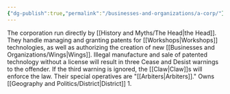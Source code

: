 ```yaml
---
{"dg-publish":true,"permalink":"/businesses-and-organizations/a-corp/"}
---
```


The corporation run directly by [[History and Myths/The Head\|the Head]]. They handle managing and granting patents for [[Workshops\|Workshops]] technologies, as well as authorizing the creation of new [[Businesses and Organizations/Wings\|Wings]]. Illegal manufacture and sale of patented technology without a license will result in three Cease and Desist warnings to the offender. If the third warning is ignored, the [[Claw\|Claw]]s will enforce the law. Their special operatives are "[[Arbiters\|Arbiters]]." Owns [[Geography and Politics/District\|District]] 1.
